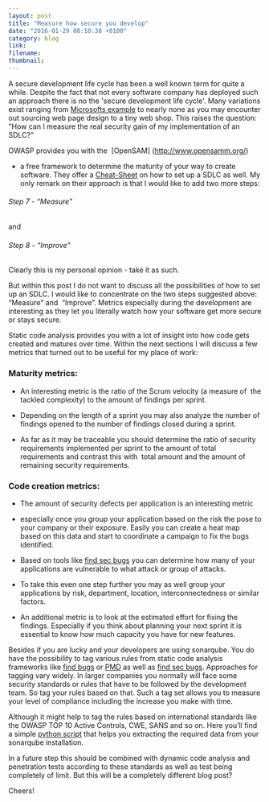 ```yaml
---
layout: post
title: "Measure how secure you develop"
date: "2016-01-29 08:10:38 +0100"
category: blog
link:
filename:
thumbnail:
---
```



A secure development life cycle has been a well known term for 
quite a while. Despite the fact that not every software company 
has deployed such an approach there is no the 'secure development 
life cycle'. Many variations exist ranging from
[Microsofts example](http://www.microsoft.com/en-us/download/details.aspx?id=29884)
to nearly none as you may encounter out sourcing web page design 
to a tiny web shop. This raises the question: "How can I measure 
the real security gain of my implementation of an SDLC?”

OWASP provides you with the  [OpenSAM] (http://www.opensamm.org/)
- a free framework to determine the maturity of your way to create 
software. They offer a [Cheat-Sheet](https://www.owasp.org/index.php/Secure_SDLC_Cheat_Sheet) on how to set up a SDLC as well. My only remark on 
their approach is that I would like to add two more steps: 

###### Step 7 - “Measure" 

and 

###### Step 8 - “Improve” 

Clearly this is my personal opinion - take it as such. 


But within this post I do not want to discuss all the possibilities of 
how to set up an SDLC. I would like to concentrate on the two steps 
suggested above: “Measure" and  “Improve”. Metrics especially
during the development are interesting as they let you literally watch 
how your software get more secure or stays secure.


Static code analysis provides you with a lot of insight into how code 
gets created and matures over time. Within the next sections I will 
discuss a few metrics that turned out to be useful for my place of work:


### Maturity metrics:

* An interesting metric is the ratio of the Scrum velocity (a measure of  
the tackled complexity) to the amount of findings per sprint.

* Depending on the length of a sprint you may also analyze the number
of findings opened to the number of findings closed during a sprint.


* As far as it may be traceable you should determine the ratio of 
security requirements implemented per sprint to the amount of total 
requirements and contrast this with  total amount and the amount
of remaining security requirements.


### Code creation metrics:

* The amount of security defects per application is an interesting metric 
- especially once you group your application based on the risk the pose 
to your company or their exposure. Easily you can create a heat map based 
on this data and start to coordinate a campaign to fix the bugs identified.


* Based on tools like [find sec bugs](http://find-sec-bugs.github.io/) you 
can determine how many of your applications are vulnerable to what attack 
or group of attacks.

* To take this even one step further you may as well group your 
applications by risk, department, location, interconnectedness or similar 
factors. 

* An additional metric is to look at the estimated effort for fixing the 
findings. Especially if you think about planning your next sprint it is 
essential to know how much capacity you have for new features.


Besides if you are lucky and your developers are using sonarqube. You do 
have the possibility to tag various rules from static code analysis 
frameworks like [find bugs](http://findbugs.sourceforge.net/) or
[PMD](https://pmd.github.io/) as well as 
[find sec bugs](http://find-sec-bugs.github.io/). Approaches for
tagging vary widely. In larger companies you normally will face some 
security standards or rules that have to be followed by the development 
team. So tag your rules based on that. Such a tag set allows you to 
measure your level of compliance including the increase you make with time.


Although it might help to tag the rules based on international standards 
like the OWASP TOP 10 Active Controls, CWE, SANS and so on.
Here you’ll find a simple [python script](https://github.com/mmiedaner/security/blob/master/metric/SonarMetricsExtractor.py)
that helps you extracting the required data from your sonarqube 
installation.


In a future step this should be combined with dynamic code analysis and 
penetration tests according to these standards as well as test being 
completely of limit. But this will be a completely different blog post?

Cheers!
